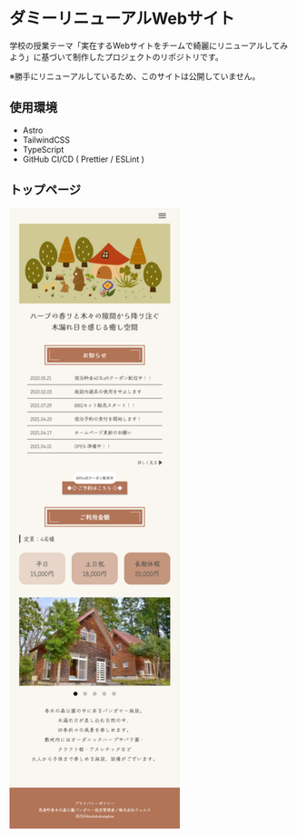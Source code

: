 # ダミーリニューアルWebサイト
<p>
    学校の授業テーマ「実在するWebサイトをチームで綺麗にリニューアルしてみよう」に基づいて制作したプロジェクトのリポジトリです。
</p>
<p>
    ※勝手にリニューアルしているため、このサイトは公開していません。
</p>

## 使用環境
- Astro
- TailwindCSS
- TypeScript
- GitHub CI/CD ( Prettier / ESLint )

## トップページ
<img src="/.github/assets/index.png" alt="トップページの画面" width="300">